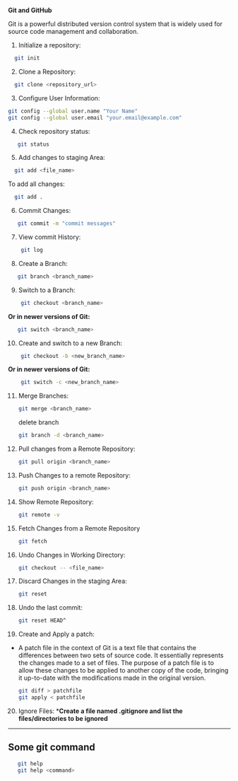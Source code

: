 **Git and GitHub**

Git is a powerful distributed version control system that is widely used for source code management and collaboration.
1. Initialize a repository:
   
 ```bash
   git init
```
2. Clone a Repository:
   
 ```bash
   git clone <repository_url>
```
3. Configure User Information:
   
  ```bash
  git config --global user.name "Your Name"
  git config --global user.email "your.email@example.com"
```
4. Check repository status:

~~~bash
   git status
   ~~~
5. Add changes to staging Area:

 ```bash
   git add <file_name>
```
To add all changes:

```bash
  git add .

  ```
6. Commit Changes:
```bash
   git commit -m "commit messages"
```
7. View commit History:
```bash
    git log
```
8. Create a Branch:
```bash
   git branch <branch_name>
```
9. Switch to a Branch:
```bash
    git checkout <branch_name>
```
 **Or in newer versions of Git:**
```bash
   git switch <branch_name>
```
10. Create and switch to a new Branch:
```bash
    git checkout -b <new_branch_name>
```
 **Or in newer versions of Git:**
```bash
    git switch -c <new_branch_name>
  ```
11. Merge Branches:

    ```bash
    git merge <branch_name>
    ```
    delete branch
    ```bash
    git branch -d <branch_name>
    ```
   
13. Pull changes from a Remote Repository:
    ```bash
    git pull origin <branch_name>
14. Push Changes to a remote Repository:
    ```bash
    git push origin <branch_name>
15. Show Remote Repository:
    ```bash
    git remote -v
16. Fetch Changes from a Remote Repository
    ```bash
    git fetch
17. Undo Changes in Working Directory:
    ```bash
    git checkout -- <file_name>

18. Discard Changes in the staging Area:
    ```bash
    git reset

19. Undo the last commit:
    ```bash
    git reset HEAD^

20. Create and Apply a patch:
- A patch file in the context of Git is a text file that contains the differences between two sets of source code. It essentially represents the changes made to a set of files. The purpose of a patch file is to allow these changes to be applied to another copy of the code, bringing it up-to-date with the modifications made in the original version.

    ```bash
    git diff > patchfile
    git apply < patchfile

20. Ignore Files:
    ***Create a file named .gitignore and list the files/directories to be ignored**

   ---
   Some git command
   ---
```bash 
   git help
   git help <command>
```
 

 


   


